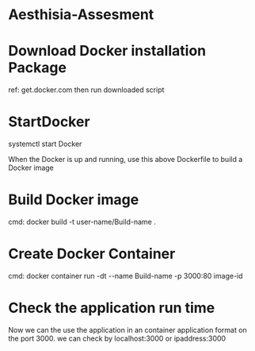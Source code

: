 # Aesthisia-Assesment

# Download Docker installation Package 
ref: get.docker.com
then run downloaded script

# StartDocker
systemctl start Docker

When the Docker is up and running, use this above Dockerfile to build a Docker image

# Build Docker image
cmd: docker build -t user-name/Build-name .
  
# Create Docker Container
cmd: docker container run -dt --name Build-name -p 3000:80 image-id

# Check the application run time
Now we can the use the application in an container application format on the port 3000.
we can check by localhost:3000 or ipaddress:3000
